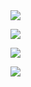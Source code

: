 
<img src="https://readme-typing-svg.herokuapp.com/?lines=你好！欢迎光临我的GitHub主页&font=Roboto" />

<p>
<a href="https://www.sysu.edu.cn/"><img src="https://img.shields.io/static/v1?label=School&message=SYSU&color=green"/></a>
</p>
 <p>
<img src="https://img.shields.io/static/v1?label=Field of study&message=Artificial Intelligence & Marine Science&color=blue"/>
</p>
<p>
<img src="https://img.shields.io/static/v1?label=Program&message=Python&color=blue"/>
</p>


